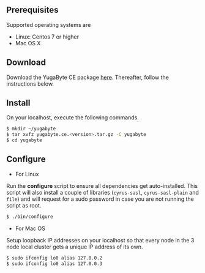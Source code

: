 ## Prerequisites

Supported operating systems are

- Linux: Centos 7 or higher
- Mac OS X

## Download

Download the YugaByte CE package [here](http://www.yugabyte.com#download). Thereafter, follow the instructions below.

## Install

On your localhost, execute the following commands.

```sh
$ mkdir ~/yugabyte
$ tar xvfz yugabyte.ce.<version>.tar.gz -C yugabyte
$ cd yugabyte
```

## Configure

- For Linux

Run the **configure** script to ensure all dependencies get auto-installed. This script will also install a couple of libraries (`cyrus-sasl`, `cyrus-sasl-plain` and `file`) and will request for a sudo password in case you are not running the script as root.

```sh
$ ./bin/configure
```

- For Mac OS

Setup loopback IP addresses on your localhost so that every node in the 3 node local cluster gets a unique IP address of its own.

```sh
$ sudo ifconfig lo0 alias 127.0.0.2
$ sudo ifconfig lo0 alias 127.0.0.3
```